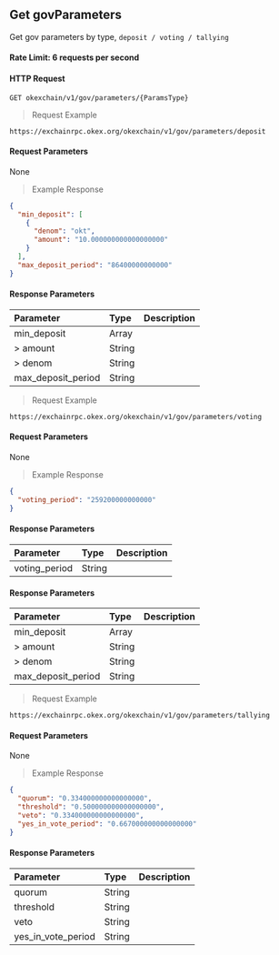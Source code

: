 ## Get govParameters

Get gov parameters by type, `deposit / voting / tallying`


#### Rate Limit: 6 requests per second

#### HTTP Request

`GET okexchain/v1/gov/parameters/{ParamsType}`

> Request Example

```wiki
https://exchainrpc.okex.org/okexchain/v1/gov/parameters/deposit
```

#### Request Parameters

None
> Example Response

```json
{
  "min_deposit": [
    {
      "denom": "okt",
      "amount": "10.000000000000000000"
    }
  ],
  "max_deposit_period": "86400000000000"
}
```

#### Response Parameters

| **Parameter** | **Type** | **Description**                                                                                                                                                                                                                                                      |
| :----------------- | :------- | :------------------------------------------------------------------------------------------------------------------------------------------------------------------------------------------------------------------------------------------------------------------- |
|  min_deposit          | Array     | 				| 
| > amount              | String    | 				| 
| > denom               | String    | 				| 
|  max_deposit_period   | String    | 				| 

> Request Example

```wiki
https://exchainrpc.okex.org/okexchain/v1/gov/parameters/voting
```

#### Request Parameters

None
> Example Response

```json
{
  "voting_period": "259200000000000"
}
```

#### Response Parameters

| **Parameter** | **Type** | **Description**                                                                                                                                                                                                                                                      |
| :----------------- | :------- | :------------------------------------------------------------------------------------------------------------------------------------------------------------------------------------------------------------------------------------------------------------------- |
|  voting_period          | String     | 				| 


#### Response Parameters

| **Parameter** | **Type** | **Description**                                                                                                                                                                                                                                                      |
| :----------------- | :------- | :------------------------------------------------------------------------------------------------------------------------------------------------------------------------------------------------------------------------------------------------------------------- |
|  min_deposit          | Array     | 				| 
| > amount              | String    | 				| 
| > denom               | String    | 				| 
|  max_deposit_period   | String    | 				| 

> Request Example

```wiki
https://exchainrpc.okex.org/okexchain/v1/gov/parameters/tallying
```

#### Request Parameters

None
> Example Response

```json
{
  "quorum": "0.334000000000000000",
  "threshold": "0.500000000000000000",
  "veto": "0.334000000000000000",
  "yes_in_vote_period": "0.667000000000000000"
}
```

#### Response Parameters

| **Parameter** | **Type** | **Description**                                                                                                                                                                                                                                                      |
| :----------------- | :------- | :------------------------------------------------------------------------------------------------------------------------------------------------------------------------------------------------------------------------------------------------------------------- |
|  quorum          | String     | 				| 
|  threshold          | String     | 				| 
|  veto          | String     | 				| 
|  yes_in_vote_period          | String     | 				| 
